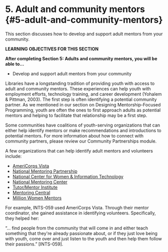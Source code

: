 # 5\. Adult and community mentors {#5-adult-and-community-mentors}

This section discusses how to develop and support adult mentors from your community.

**LEARNING OBJECTIVES FOR THIS SECTION**

**After completing Section 5: Adults and community mentors, you will be able to…**

*   Develop and support adult mentors from your community

Libraries have a longstanding tradition of providing youth with access to adult and community mentors. These experiences can help youth with employment efforts, technology training, and career development (Yohalem &amp; Pittman, 2003). The first step is often identifying a potential community partner. As we mentioned in our section on Designing Mentorship-Focused Programming, youth are often the ones to first approach adults as potential mentors and helping to facilitate that relationship may be a first step.

Some communities have coalitions of youth-serving organizations that can either help identify mentors or make recommendations and introductions to potential mentors. For more information about how to connect with community partners, please review our Community Partnerships module.

A few organizations that can help identify adult mentors and volunteers include:

*   [AmeriCorps Vista](https://www.nationalservice.gov/programs/americorps/americorpsvista)
*   [National Mentoring Partnership](http://www.mentoring.org/)
*   [National Center for Women &amp; Information Technology](https://www.ncwit.org/)
*   [National Mentoring Center](http://www.nationalmentoringresourcecenter.org/)
*   [Tutor/Mentor Institute](http://www.tutormentorexchange.net/)
*   [Mentoring Central](http://mentoringcentral.net/)
*   [Million Women Mentors](https://www.millionwomenmentors.org/)

For example, INTS-059 used AmeriCorps Vista. Through their mentor coordinator, she gained assistance in identifying volunteers. Specifically, they helped her:

“... find people from the community that will come in and either teach something that they&#039;re already passionate about, or if they just love being with youth, come over and just listen to the youth and then help them follow their passions.” [INTS-059].